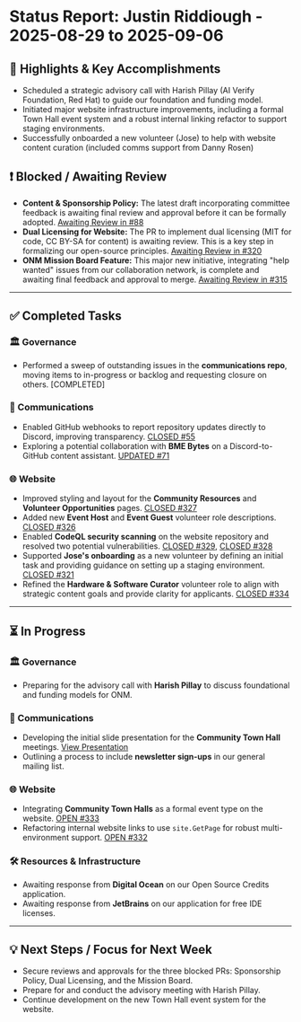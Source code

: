 # Status Report: Justin Riddiough - 2025-08-29 to 2025-09-06 

## 🎯 Highlights & Key Accomplishments
- Scheduled a strategic advisory call with Harish Pillay (AI Verify Foundation, Red Hat) to guide our foundation and funding model.
- Initiated major website infrastructure improvements, including a formal Town Hall event system and a robust internal linking refactor to support staging environments.
- Successfully onboarded a new volunteer (Jose) to help with website content curation (included comms support from Danny Rosen)

## ❗ Blocked / Awaiting Review
*   **Content & Sponsorship Policy:** The latest draft incorporating committee feedback is awaiting final review and approval before it can be formally adopted. [Awaiting Review in #88](https://github.com/open-neuromorphic/communications/pull/88)
*   **Dual Licensing for Website:** The PR to implement dual licensing (MIT for code, CC BY-SA for content) is awaiting review. This is a key step in formalizing our open-source principles. [Awaiting Review in #320](https://github.com/open-neuromorphic/open-neuromorphic.github.io/pull/320)
*   **ONM Mission Board Feature:** This major new initiative, integrating "help wanted" issues from our collaboration network, is complete and awaiting final feedback and approval to merge. [Awaiting Review in #315](https://github.com/open-neuromorphic/open-neuromorphic.github.io/pull/315)

---

## ✅ Completed Tasks

### 🏛️ Governance
- Performed a sweep of outstanding issues in the **communications repo**, moving items to in-progress or backlog and requesting closure on others. [COMPLETED]

### 📣 Communications
- Enabled GitHub webhooks to report repository updates directly to Discord, improving transparency. [CLOSED #55](https://github.com/open-neuromorphic/communications/issues/55)
- Exploring a potential collaboration with **BME Bytes** on a Discord-to-GitHub content assistant. [UPDATED #71](https://github.com/open-neuromorphic/communications/issues/71)

### 🌐 Website
- Improved styling and layout for the **Community Resources** and **Volunteer Opportunities** pages. [CLOSED #327](https://github.com/open-neuromorphic/open-neuromorphic.github.io/pull/327)
- Added new **Event Host** and **Event Guest** volunteer role descriptions. [CLOSED #326](https://github.com/open-neuromorphic/open-neuromorphic.github.io/pull/326)
- Enabled **CodeQL security scanning** on the website repository and resolved two potential vulnerabilities. [CLOSED #329](https://github.com/open-neuromorphic/open-neuromorphic.github.io/pull/329), [CLOSED #328](https://github.com/open-neuromorphic/open-neuromorphic.github.io/pull/328)
- Supported **Jose's onboarding** as a new volunteer by defining an initial task and providing guidance on setting up a staging environment. [CLOSED #321](https://github.com/open-neuromorphic/open-neuromorphic.github.io/issues/321)
- Refined the **Hardware & Software Curator** volunteer role to align with strategic content goals and provide clarity for applicants. [CLOSED #334](https://github.com/open-neuromorphic/open-neuromorphic.github.io/pull/334)

---

## ⏳ In Progress

### 🏛️ Governance
- Preparing for the advisory call with **Harish Pillay** to discuss foundational and funding models for ONM.

### 📣 Communications
- Developing the initial slide presentation for the **Community Town Hall** meetings. [View Presentation](https://visioninit.dev/th/)
- Outlining a process to include **newsletter sign-ups** in our general mailing list.

### 🌐 Website
- Integrating **Community Town Halls** as a formal event type on the website. [OPEN #333](https://github.com/open-neuromorphic/open-neuromorphic.github.io/issues/333)
- Refactoring internal website links to use `site.GetPage` for robust multi-environment support. [OPEN #332](https://github.com/open-neuromorphic/open-neuromorphic.github.io/issues/332)

### 🛠️ Resources & Infrastructure
- Awaiting response from **Digital Ocean** on our Open Source Credits application.
- Awaiting response from **JetBrains** on our application for free IDE licenses.

---

## 💡 Next Steps / Focus for Next Week
- Secure reviews and approvals for the three blocked PRs: Sponsorship Policy, Dual Licensing, and the Mission Board.
- Prepare for and conduct the advisory meeting with Harish Pillay.
- Continue development on the new Town Hall event system for the website.